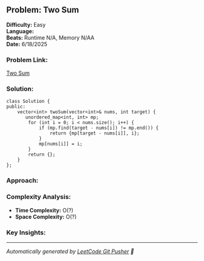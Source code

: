 ## Problem: Two Sum
**Difficulty:** Easy  
**Language:**   
**Beats:** Runtime N/A, Memory N/AA  
**Date:** 6/18/2025

### Problem Link:
[Two Sum](https://leetcode.com/problems/two-sum/)

### Solution:
```
class Solution {
public:
    vector<int> twoSum(vector<int>& nums, int target) {
       unordered_map<int, int> mp;
        for (int i = 0; i < nums.size(); i++) {
            if (mp.find(target - nums[i]) != mp.end()) {
                return {mp[target - nums[i]], i};
            }
            mp[nums[i]] = i;
        }
        return {};
    }
};
```

### Approach:
<!-- Add your approach explanation here -->

### Complexity Analysis:
- **Time Complexity:** O(?)
- **Space Complexity:** O(?)

### Key Insights:
<!-- Add key insights or lessons learned -->



---
*Automatically generated by [LeetCode Git Pusher](https://github.com) 🚀*

